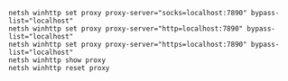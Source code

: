 <!--
 * @Author: Gabriel Feng
 * @Date: 2021-11-03 10:40:06
 * @LastEditTime: 2021-11-03 11:07:17
 * @LastEditors: Gabriel Feng
 * @Description: 
 * @FilePath: \nri_scripts\windows\set_cmd_proxy.md
 * -------------------------------------------------------------------------------
-->


```batch
netsh winhttp set proxy proxy-server="socks=localhost:7890" bypass-list="localhost"
netsh winhttp set proxy proxy-server="http=localhost:7890" bypass-list="localhost"
netsh winhttp set proxy proxy-server="https=localhost:7890" bypass-list="localhost"
netsh winhttp show proxy
netsh winhttp reset proxy
```
